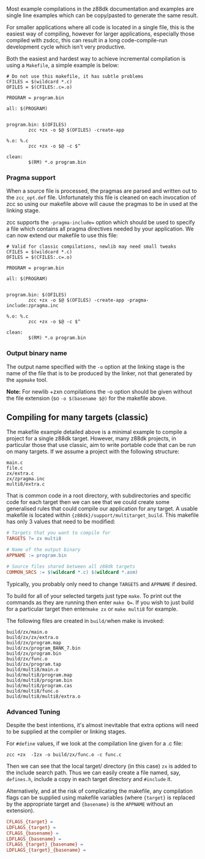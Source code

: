Most example compilations in the z88dk documentation and examples are single line examples which can be copy/pasted to generate the same result.

For smaller applications where all code is located in a single file, this is the easiest way of compiling, however for larger applications, especially those compiled with zsdcc, this can result in a long code-compile-run development cycle which isn't very productive.

Both the easiest and hardest way to achieve incremental compilation is using a `Makefile`, a simple example is below:

```
# Do not use this makefile, it has subtle problems
CFILES = $(wildcard *.c)
OFILES = $(CFILES:.c=.o)

PROGRAM = program.bin

all: $(PROGRAM)


program.bin: $(OFILES)
        zcc +zx -o $@ $(OFILES) -create-app

%.o: %.c
        zcc +zx -o $@ -c $^

clean:
        $(RM) *.o program.bin
```

### Pragma support

When a source file is processed, the pragmas are parsed and written out to the `zcc_opt.def` file. Unfortunately this file is cleaned on each invocation of zcc so using our makefile above will cause the pragmas to be in used at the linking stage.

zcc supports the `-pragma-include=` option which should be used to specify a file which contains all pragma directives needed by your application. We can now extend our makefile to use this file:

```
# Valid for classic compilations, newlib may need small tweaks
CFILES = $(wildcard *.c)
OFILES = $(CFILES:.c=.o)

PROGRAM = program.bin

all: $(PROGRAM)


program.bin: $(OFILES)
        zcc +zx -o $@ $(OFILES) -create-app -pragma-include:zpragma.inc

%.o: %.c
        zcc +zx -o $@ -c $^

clean:
        $(RM) *.o program.bin
```

### Output binary name

The output name specified with the `-o` option at the linking stage is the name of the file that is to be produced by the linker, not that generated by the `appmake` tool. 

**Note:** For newlib +zxn compilations the -o option should be given without the file extension (so `-o $(basename $@)` for the makefile above.

## Compiling for many targets (classic)

The makefile example detailed above is a minimal example to compile a project for a single z88dk target. However, many z88dk projects, in particular those that use classic, aim to write portable code that can be run on many targets. If we assume a project with the following structure:

```
main.c
file.c
zx/extra.c
zx/zpragma.inc
multi8/extra.c
```

That is common code in a root directory, with subdirectories and specific code for each target then we can see that we could create some generalised rules that could compile our application for any target. A usable makefile is located within `{z88dk}/support/multitarget_build`. This makefile has only 3 values that need to be modified:

```makefile
# Targets that you want to compile for
TARGETS ?= zx multi8

# Name of the output binary
APPNAME := program.bin

# Source files shared between all z88dk targets
COMMON_SRCS := $(wildcard *.c) $(wildcard *.asm)
```

Typically, you probably only need to change `TARGETS` and `APPNAME` if desired.

To build for all of your selected targets just type `make`. To print out the commands as they are running  then enter `make Q=`. If you wish to just build for a particular target then enter`make zx` or `make multi8` for example.

The following files are created in `build/`when make is invoked:

```
build/zx/main.o
build/zx/zx/extra.o
build/zx/program.map
build/zx/program_BANK_7.bin
build/zx/program.bin
build/zx/func.o
build/zx/program.tap
build/multi8/main.o
build/multi8/program.map
build/multi8/program.bin
build/multi8/program.cas
build/multi8/func.o
build/multi8/multi8/extra.o
```

### Advanced Tuning

Despite the best intentions, it's almost inevitable that extra options will need to be supplied at the compiler or linking stages. 

For `#define` values, if we look at the compilation line given for a .c file:

```shell
zcc +zx  -Izx -o build/zx/func.o -c func.c
```

Then we can see that the local target/ directory (in this case) `zx` is added to the include search path. Thus we can easily create a file named, say, `defines.h`, include a copy in each target directory and `#include` it.

Alternatively, and at the risk of complicating the makefile, any compilation flags can be supplied using makefile variables (where `{target}` is replaced by the appropriate target and `{basename}` is the `APPNAME` without an extension).

```makefile
CFLAGS_{target} = 
LDFLAGS_{target} =
CFLAGS_{basename} = 
LDFLAGS_{basename} =
CFLAGS_{target}_{basename} = 
LDFLAGS_{target}_{basename} =
```